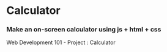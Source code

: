 # Calculator
### Make an on-screen calculator using js + html + css
Web Development 101 - Project : Calculator
